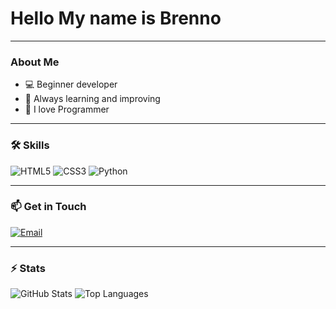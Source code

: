 <h1 align="left"> Hello My name is Brenno</h1>

---

### About Me

- 💻 Beginner developer 
- 🌱 Always learning and improving
- 🤍 I love Programmer

---

### 🛠️ Skills

![HTML5](https://img.shields.io/badge/-HTML5-E34F26?style=flat-square&logo=html5&logoColor=white)
![CSS3](https://img.shields.io/badge/-CSS3-1572B6?style=flat-square&logo=css3&logoColor=white)
![Python](https://img.shields.io/badge/-Python-3776AB?style=flat-square&logo=python&logoColor=white)

---

### 📫 Get in Touch

[![Email](https://img.shields.io/badge/-Email-D14836?style=flat-square&logo=gmail&logoColor=white)](mailto:alvesbrenno281@gmail.com)

---

### ⚡ Stats

![GitHub Stats](https://github-readme-stats.vercel.app/api?username=Brenno&show_icons=true&theme=dark)
![Top Languages](https://github-readme-stats.vercel.app/api/top-langs/?username=Brenno&layout=compact&theme=dark)

<!--
**brennovittor/brennovittor** is a ✨ _special_ ✨ repository because its `README.md` (this file) appears on your GitHub profile.

Here are some ideas to get you started:

- 🔭 I’m currently working on ...
- 🌱 I’m currently learning ...
- 👯 I’m looking to collaborate on ...
- 🤔 I’m looking for help with ...
- 💬 Ask me about ...
- 📫 How to reach me: ...
- 😄 Pronouns: ...
- ⚡ Fun fact: ...
-->

